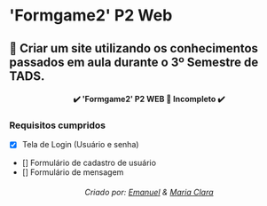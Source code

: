 # 'Formgame2' P2 Web
## 🚀 Criar um site utilizando os conhecimentos passados em aula durante o 3º Semestre de TADS.

<h4 align="center"> 
	✔️  'Formgame2' P2 WEB 🚀 Incompleto ✔️
</h4>

### Requisitos cumpridos
- [x] Tela de Login (Usuário e senha)
- [] Formulário de cadastro de usuário
- [] Formulário de mensagem

<h6 align="center">
	Criado por: <a href="https://github.com/e1ghts1x">Emanuel</a> & <a href="https://github.com/Mahclarasilva">Maria Clara</a>
</h6>
